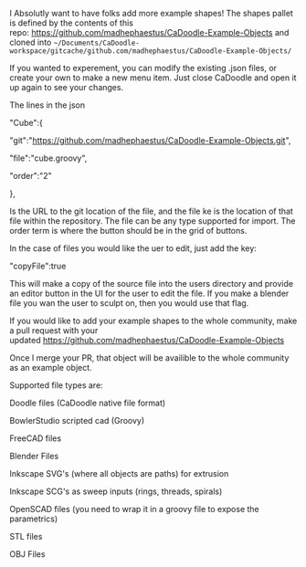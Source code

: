 <p>I Absolutly want to have folks add more example shapes! The shapes pallet is defined by the contents of this repo:&nbsp;<a href="https://github.com/madhephaestus/CaDoodle-Example-Objects" class="relative pointer-events-auto a cursor-pointer          underline  " rel="noopener nofollow ugc" target="_blank">https://github.com/madhephaestus/CaDoodle-Example-Objects</a>&nbsp;and cloned into&nbsp;<code>~/Documents/CaDoodle-workspace/gitcache/github.com/madhephaestus/CaDoodle-Example-Objects/</code></p>

<p>If you wanted to experement, you can modify the existing .json files, or create your own to make a new menu item. Just close CaDoodle and open it up again to see your changes.</p>


<p>The lines in the json</p>


<p>"Cube":{</p>


<p>"git":"<a href="https://github.com/madhephaestus/CaDoodle-Example-Objects.git" class="relative pointer-events-auto a cursor-pointer          underline  " rel="noopener nofollow ugc" target="_blank">https://github.com/madhephaestus/CaDoodle-Example-Objects.git</a>",</p>


<p>"file":"cube.groovy",</p>


<p>"order":"2"</p>


<p>},</p>


<p>Is the URL to the git location of the file, and the file ke is the location of that file within the repository. The file can be any type supported for import. The order term is where the button should be in the grid of buttons.</p>


<p>In the case of files you would like the uer to edit, just add the key:</p>


<p>"copyFile":true</p>


<p>This will make a copy of the source file into the users directory and provide an editor button in the UI for the user to edit the file. If you make a blender file you wan the user to sculpt on, then you would use that flag.</p>


<p>If you would like to add your example shapes to the whole community, make a pull request with your updated&nbsp;<a href="https://github.com/madhephaestus/CaDoodle-Example-Objects" class="relative pointer-events-auto a cursor-pointer          underline  " rel="noopener nofollow ugc" target="_blank">https://github.com/madhephaestus/CaDoodle-Example-Objects</a></p>


<p>Once I merge your PR, that object will be availible to the whole community as an example object.</p>


<p>Supported file types are:</p>

<p>Doodle files (CaDoodle native file format)</p>


<p>BowlerStudio scripted cad (Groovy)</p>


<p>FreeCAD files</p>


<p>Blender Files</p>


<p>Inkscape SVG's (where all objects are paths) for extrusion</p>


<p>Inkscape SCG's as sweep inputs (rings, threads, spirals)</p>


<p>OpenSCAD files (you need to wrap it in a groovy file to expose the parametrics)</p>


<p>STL files</p>


<p>OBJ Files</p>